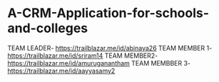 # A-CRM-Application-for-schools-and-colleges
TEAM LEADER- https://trailblazar.me/id/abinaya26
TEAM MEMBER 1- https://trailblazar.me/id/sriram14
TEAM MEMBER2- https://trailblazar.me/id/amuruganantham
TEAM MEMBBER 3- https://trailblazar.me/id/aayyasamy2
